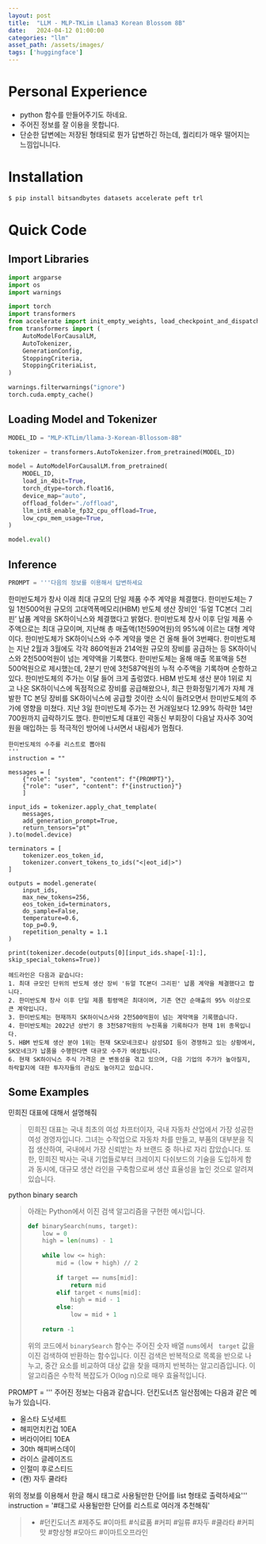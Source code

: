 ```yaml
---
layout: post
title:  "LLM - MLP-TKLim Llama3 Korean Blossom 8B"
date:   2024-04-12 01:00:00
categories: "llm"
asset_path: /assets/images/
tags: ['huggingface']
---
```



# Personal Experience

 - python 함수를 만들어주기도 하네요. 
 - 주어진 정보를 잘 이용을 못합니다.
 - 단순한 답변에는 저장된 형태되로 뭔가 답변하긴 하는데, 퀄리티가 매우 떨어지는 느낌입니니다. 


# Installation

```bash
$ pip install bitsandbytes datasets accelerate peft trl
```

# Quick Code

## Import Libraries

```python
import argparse
import os
import warnings

import torch
import transformers
from accelerate import init_empty_weights, load_checkpoint_and_dispatch
from transformers import (
    AutoModelForCausalLM,
    AutoTokenizer,
    GenerationConfig,
    StoppingCriteria,
    StoppingCriteriaList,
)

warnings.filterwarnings("ignore")
torch.cuda.empty_cache()
```


## Loading Model and Tokenizer



```python
MODEL_ID = "MLP-KTLim/llama-3-Korean-Bllossom-8B"

tokenizer = transformers.AutoTokenizer.from_pretrained(MODEL_ID)

model = AutoModelForCausalLM.from_pretrained(
    MODEL_ID,
    load_in_4bit=True,
    torch_dtype=torch.float16,
    device_map="auto",
    offload_folder="./offload",
    llm_int8_enable_fp32_cpu_offload=True,
    low_cpu_mem_usage=True,
)

model.eval()
```


## Inference 


```python
PROMPT = '''다음의 정보를 이용해서 답변하세요
```
한미반도체가 창사 이래 최대 규모의 단일 제품 수주 계약을 체결했다.
한미반도체는 7일 1천500억원 규모의 고대역폭메모리(HBM) 반도체 생산 장비인 ‘듀얼 TC본더 그리핀’ 납품 계약을 SK하이닉스와 체결했다고 밝혔다. 한미반도체 창사 이후 단일 제품 수주액으로는 최대 규모이며, 지난해 총 매출액(1천590억원)의 95%에 이르는 대형 계약이다.
한미반도체가 SK하이닉스와 수주 계약을 맺은 건 올해 들어 3번째다. 한미반도체는 지난 2월과 3월에도 각각 860억원과 214억원 규모의 장비를 공급하는 등 SK하이닉스와 2천500억원이 넘는 계약액을 기록했다. 한미반도체는 올해 매출 목표액을 5천500억원으로 제시했는데, 2분기 만에 3천587억원의 누적 수주액을 기록하며 순항하고 있다.
한미반도체의 주가는 이달 들어 크게 출렁였다. HBM 반도체 생산 분야 1위로 치고 나온 SK하이닉스에 독점적으로 장비를 공급해왔으나, 최근 한화정밀기계가 자체 개발한 TC 본딩 장비를 SK하이닉스에 공급할 것이란 소식이 들려오면서 한미반도체의 주가에 영향을 미쳤다. 지난 3일 한미반도체 주가는 전 거래일보다 12.99% 하락한 14만700원까지 급락하기도 했다. 한미반도체 대표인 곽동신 부회장이 다음날 자사주 30억원을 매입하는 등 적극적인 방어에 나서면서 내림세가 멈췄다.
```
한미반도체의 수주를 리스트로 뽑아줘
'''
instruction = ""

messages = [
    {"role": "system", "content": f"{PROMPT}"},
    {"role": "user", "content": f"{instruction}"}
    ]

input_ids = tokenizer.apply_chat_template(
    messages,
    add_generation_prompt=True,
    return_tensors="pt"
).to(model.device)

terminators = [
    tokenizer.eos_token_id,
    tokenizer.convert_tokens_to_ids("<|eot_id|>")
]

outputs = model.generate(
    input_ids,
    max_new_tokens=256,
    eos_token_id=terminators,
    do_sample=False,
    temperature=0.6,
    top_p=0.9,
    repetition_penalty = 1.1
)

print(tokenizer.decode(outputs[0][input_ids.shape[-1]:], skip_special_tokens=True))
```


```text
헤드라인은 다음과 같습니다:
1. 최대 규모인 단위의 반도체 생산 장비 '듀얼 TC본더 그리핀' 납품 계약을 체결했다고 합니다.
2. 한미반도체 창사 이후 단일 제품 횡령액은 최대이며, 기존 연간 순매출의 95% 이상으로 큰 계약입니다.
3. 한미반도체는 현재까지 SK하이닉스사와 2천500억원이 넘는 계약액을 기록했습니다.
4. 한미반도체는 2022년 상반기 중 3천587억원의 누진폭을 기록하다가 현재 1위 종목입니다.
5. HBM 반도체 생산 분야 1위는 현재 SK모네크로나 삼성SDI 등이 경쟁하고 있는 상황에서, SK모네크가 납품을 수행한다면 대규모 수주가 예상됩니다.
6. 현재 SK하이닉스 주식 가격은 큰 변동성을 겪고 있으며, 다음 기업의 주가가 높아질지, 하락할지에 대한 투자자들의 관심도 높아지고 있습니다.
```

## Some Examples 


민희진 대표에 대해서 설명해줘

> 민희진 대표는 국내 최초의 여성 차프터이자, 국내 자동차 산업에서 가장 성공한 여성 경영자입니다. 그녀는 수작업으로 자동차 차를 만들고, 부품의 대부분을 직접 생산하여, 국내에서 가장 신뢰받는 차 브랜드 중 하나로 자리 잡았습니다. 또한, 민희진 박사는 국내 기업들로부터 크레이지 다쉬보드의 기술을 도입하게 함과 동시에, 대규모 생산 라인을 구축함으로써 생산 효율성을 높인 것으로 알려져 있습니다.


python binary search

> 아래는 Python에서 이진 검색 알고리즘을 구현한 예시입니다.
>
> ```python
> def binarySearch(nums, target):
>     low = 0
>     high = len(nums) - 1
>     
>     while low <= high:
>         mid = (low + high) // 2
>          
>         if target == nums[mid]:
>             return mid
>         elif target < nums[mid]:
>             high = mid - 1
>         else:
>             low = mid + 1
>     
>     return -1
> ```
>
> 위의 코드에서 `binarySearch` 함수는 주어진 숫자 배열 `nums`에서 ` target` 값을 이진 검색하여 반환하는 함수입니다. 이진 검색은 반복적으로 목록을 반으로 나누고, 중간 요소를 비교하여 대상 값을 찾을 때까지 반복하는 알고리즘입니다. 이 알고리즘은 수학적 복잡도가 O(log n)으로 매우 효율적입니다.


PROMPT = '''
주어진 정보는 다음과 같습니다.
던킨도너츠 일산점에는 다음과 같은 메뉴가 있습니다. 
 - 올스타 도넛세트
 - 해피먼치킨겁 10EA
 - 버라이어티 10EA
 - 30th 해피버스데이
 - 라이스 글레이즈드
 - 인절미 후로스티드
 - (캔) 자두 쿨라타

위의 정보를 이용해서 한글 해시 태그로 사용될만한 단어를 list 형태로 출력하세요'''
instruction = '#태그로 사용될만한 단어를 리스트로 여러개 추천해줘'

> - #던킨도너츠 #제주도 #이마트 #식료품 #커피 #일류 #자두 #쿨라타 #커피맛 #향상형 #모아드 #이마트오프라인